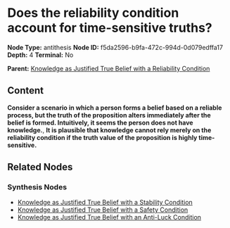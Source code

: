 # Does the reliability condition account for time-sensitive truths?

**Node Type:** antithesis
**Node ID:** f5da2596-b9fa-472c-994d-0d079edffa17
**Depth:** 4
**Terminal:** No

**Parent:** [Knowledge as Justified True Belief with a Reliability Condition](knowledge-as-justified-true-belief-with-a-reliability-condition-synthesis-26ca342e-d43f-4ca1-8fe6-62e73fdd79d2.md)

## Content

**Consider a scenario in which a person forms a belief based on a reliable process, but the truth of the proposition alters immediately after the belief is formed. Intuitively, it seems the person does not have knowledge.**, **It is plausible that knowledge cannot rely merely on the reliability condition if the truth value of the proposition is highly time-sensitive.**

## Related Nodes

### Synthesis Nodes

- [Knowledge as Justified True Belief with a Stability Condition](knowledge-as-justified-true-belief-with-a-stability-condition-synthesis-50156692-f90c-45bf-ac5f-9552a379b9d0.md)
- [Knowledge as Justified True Belief with a Safety Condition](knowledge-as-justified-true-belief-with-a-safety-condition-synthesis-ad311491-4e3a-4fa9-b44c-70077d285dfb.md)
- [Knowledge as Justified True Belief with an Anti-Luck Condition](knowledge-as-justified-true-belief-with-an-anti-luck-condition-synthesis-eee4fc08-389b-417c-bb84-f07711fc7fd8.md)
